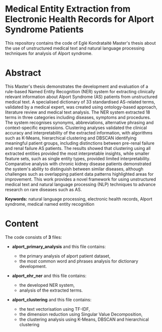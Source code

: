 # Medical Entity Extraction from Electronic Health Records for Alport Syndrome Patients

This repository contains the code of Eglė Kondrataitė Master's thesis about the use of unstructured medical text and natural language processing techniques for analysis of Alport syndrome.

# Abstract

This Master's thesis demonstrates the development and evaluation of a rule-based Named Entity Recognition (NER) system for extracting clinically relevant information about Alport Syndrome (AS) patients from unstructured medical text. A specialised dictionary of 33 standardised AS-related terms, validated by a medical expert, was created using ontology-based approach, literature review and medical text analysis. The NER system extracted 18 terms in three categories including diseases, symptoms and procedures. The system recognises synonyms, abbreviations, alternative phrasing and context-specific expressions. Clustering analyses validated the clinical accuracy and interpretability of the extracted information, with algorithms such as K-Means, hierarchical clustering and DBSCAN identifying meaningful patient groups, including distinctions between pre-renal failure and renal failure AS patients. The results showed that clustering using all extracted entities provided the most interpretable insights, while smaller feature sets, such as single entity types, provided limited interpretability. Comparative analysis with chronic kidney disease patients demonstrated the system's ability to distinguish between similar diseases, although challenges such as overlapping patient data patterns highlighted areas for improvement. This work provides a novel framework for using unstructured medical text and natural language processing (NLP) techniques to advance research on rare diseases such as AS.

**Keywords:** natural language processing, electronic health records, Alport syndrome, medical named entity recognition

# Content

The code consists of **3** files:

- **alport_primary_analysis** and this file contains:
  - the primary analysis of alport patient dataset,
  - the most common word and phrases analysis for dictionary development.
 
- **alport_ehr_ner** and this file contains:
  - the developed NER system,
  - analysis of the extracted terms.
 
- **alport_clustering** and this file contains:
  - the text vectorisation using TF-IDF,
  - the dimension reduction using Singular Value Decomposition,
  - the clustering analysis using K-Means, DBSCAN and hierarchical clustering
